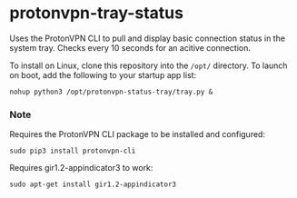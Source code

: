 # protonvpn-tray-status

Uses the ProtonVPN CLI to pull and display basic connection status in the system tray. Checks every 10 seconds for an acitive connection.

To install on Linux, clone this repository into the `/opt/` directory. To launch on boot, add the following to your startup app list:

`nohup python3 /opt/protonvpn-status-tray/tray.py &`

### Note

Requires the ProtonVPN CLI package to be installed and configured:

`sudo pip3 install protonvpn-cli`

Requires gir1.2-appindicator3 to work:

`sudo apt-get install gir1.2-appindicator3`
